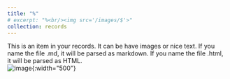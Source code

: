 ```yaml
---
title: "%"
# excerpt: "%<br/><img src='/images/$'>"
collection: records
---
```


<!-- Summary starts here (no blank line in summary) -->
This is an item in your records. It can be have images or nice text. If you name the file .md, it will be parsed as markdown. If you name the file .html, it will be parsed as HTML. 
<br>
![image](/images/image-alignment-580x300.jpg){:width="500"}
<!-- Summary ends here -->

